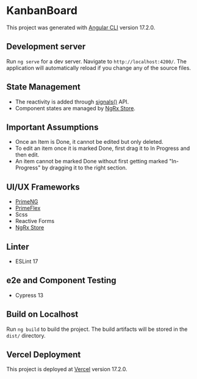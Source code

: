 # KanbanBoard

This project was generated with [Angular CLI](https://github.com/angular/angular-cli) version 17.2.0.

## Development server

Run `ng serve` for a dev server. Navigate to `http://localhost:4200/`. The application will automatically reload if you change any of the source files.


## State Management
- The reactivity is added through [signals()](https://angular.dev/guide/signals) API.
- Component states are managed by [NgRx Store](https://ngrx.io/).

## Important Assumptions
- Once an Item is Done, it cannot be edited but only deleted.
- To edit an item once it is marked Done, first drag it to In Progress and then edit.
- An item cannot be marked Done without first getting marked "In-Progress" by dragging it to the right section.



## UI/UX Frameworks
- [PrimeNG](https://primeng.org/)
- [PrimeFlex](https://primeflex.org/)
- Scss
- Reactive Forms
- [NgRx Store](https://ngrx.io/)


## Linter
- ESLint 17

## e2e and Component Testing
- Cypress 13 



## Build on Localhost

Run `ng build` to build the project. The build artifacts will be stored in the `dist/` directory.

## Vercel Deployment
This project is deployed at [Vercel](https://kanban-board-benify.vercel.app/) version 17.2.0.
